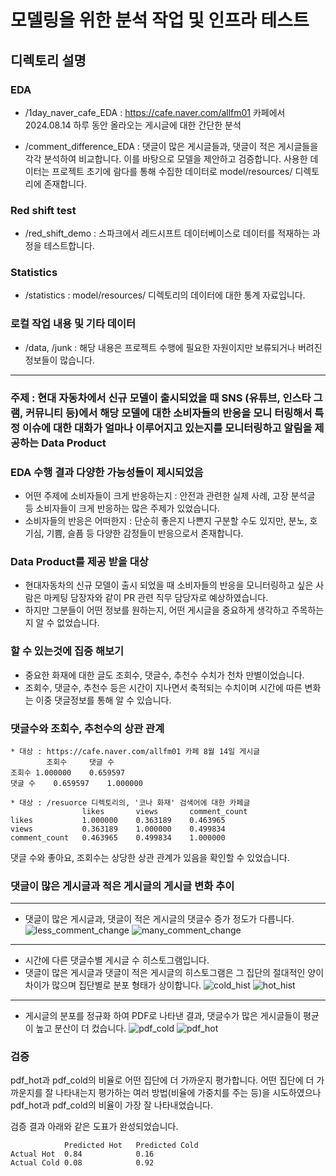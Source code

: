 # 모델링을 위한 분석 작업 및 인프라 테스트

## 디렉토리 설명
### EDA
* /1day_naver_cafe_EDA : https://cafe.naver.com/allfm01 카페에서 2024.08.14 하루 동안 올라오는 게시글에 대한 간단한 분석

* /comment_difference_EDA : 댓글이 많은 게시글들과, 댓글이 적은 게시글들을 각각 분석하여 비교합니다. 이를 바탕으로 모델을 제안하고 검증합니다. 사용한 데이터는 프로젝트 초기에 람다를 통해 수집한 데이터로 model/resources/ 디렉토리에 존재합니다.

### Red shift test
* /red_shift_demo : 스파크에서 레드시프트 데이터베이스로 데이터를 적재하는 과정을 테스트합니다.

### Statistics
* /statistics : model/resources/ 디렉토리의 데이터에 대한 통계 자료입니다.

### 로컬 작업 내용 및 기타 데이터
* /data, /junk : 해당 내용은 프로젝트 수행에 필요한 자원이지만 보류되거나 버려진 정보들이 많습니다.



---

### 주제 : 현대 자동차에서 신규 모델이 출시되었을 때 SNS (유튜브, 인스타 그램, 커뮤니티 등)에서 해당 모델에 대한 소비자들의 반응을 모니 터링해서 특정 이슈에 대한 대화가 얼마나 이루어지고 있는지를 모니터링하고 알림을 제공하는 Data Product

### EDA 수행 결과 다양한 가능성들이 제시되었음
* 어떤 주제에 소비자들이 크게 반응하는지 : 안전과 관련한 실제 사례, 고장 분석글 등 소비자들이 크게 반응하는 많은 주제가 있었습니다.
* 소비자들의 반응은 어떠한지 : 단순히 좋은지 나쁜지 구분할 수도 있지만, 분노, 호기심, 기쁨, 슬픔 등 다양한 감정들이 반응으로서 존재합니다.

### Data Product를 제공 받을 대상
* 현대자동차의 신규 모델이 출시 되었을 때 소비자들의 반응을 모니터링하고 싶은 사람은 마케팅 담장자와 같이 PR 관련 직무 담당자로 예상하였습니다.
* 하지만 그분들이 어떤 정보를 원하는지, 어떤 게시글을 중요하게 생각하고 주목하는 지 알 수 없었습니다.

### 할 수 있는것에 집중 해보기
* 중요한 화재에 대한 글도 조회수, 댓글수, 추천수 수치가 천차 만별이었습니다.
* 조회수, 댓글수, 추천수 등은 시간이 지나면서 축적되는 수치이며 시간에 따른 변화는 이중 댓글정보를 통해 알 수 있습니다.


### 댓글수와 조회수, 추천수의 상관 관계

    * 대상 : https://cafe.naver.com/allfm01 카페 8월 14일 게시글
            조회수	    댓글 수
    조회수	1.000000	0.659597
    댓글 수	0.659597	1.000000

    * 대상 : /resuorce 디렉토리의, '코나 화재' 검색어에 대한 카페글
    	            likes	    views	    comment_count
    likes	        1.000000	0.363189	0.463965
    views       	0.363189	1.000000	0.499834
    comment_count	0.463965	0.499834	1.000000

댓글 수와 좋아요, 조회수는 상당한 상관 관계가 있음을 확인할 수 있었습니다.

### 댓글이 많은 게시글과 적은 게시글의 게시글 변화 추이 
---
* 댓글이 많은 게시글과, 댓글이 적은 게시글의 댓글수 증가 정도가 다릅니다.
![less_comment_change](https://github.com/user-attachments/assets/2c57b006-58ae-4fd4-a0ab-92f4b3c9d187)
![many_comment_change](https://github.com/user-attachments/assets/a9dd9792-4910-497f-97ae-771ef26a1b0d)

---
* 시간에 다른 댓글수별 게시글 수 히스토그램입니다.
* 댓글이 많은 게시글과 댓글이 적은 게시글의 히스토그램은 그 집단의 절대적인 양이 차이가 많으며 집단별로 분포 형태가 상이합니다.
![cold_hist](https://github.com/user-attachments/assets/1d585a43-790d-4754-a7fc-645ca0072643)
![hot_hist](https://github.com/user-attachments/assets/36c98af1-d22e-401f-bccb-4ab21dedc8d7)
---

* 게시글의 분포를 정규화 하여 PDF로 나타낸 결과, 댓글수가 많은 게시글들이 평균이 높고 분산이 더 컸습니다.
![pdf_cold](https://github.com/user-attachments/assets/c7091bdc-e615-4e9b-adfb-72d3fd76845b)
![pdf_hot](https://github.com/user-attachments/assets/640fb627-c672-4471-9647-658142e6cdc4)


### 검증
pdf_hot과 pdf_cold의 비율로 어떤 집단에 더 가까운지 평가합니다.
어떤 집단에 더 가까운지를 잘 나타내는지 평가하는 여러 방법(비율에 가중치를 주는 등)을 시도하였으나 pdf_hot과 pdf_cold의 비율이 가장 잘 나타내었습니다.

검증 결과 아래와 같은 도표가 완성되었습니다.

                Predicted Hot	Predicted Cold
    Actual Hot	0.84	        0.16
    Actual Cold	0.08	        0.92
	                